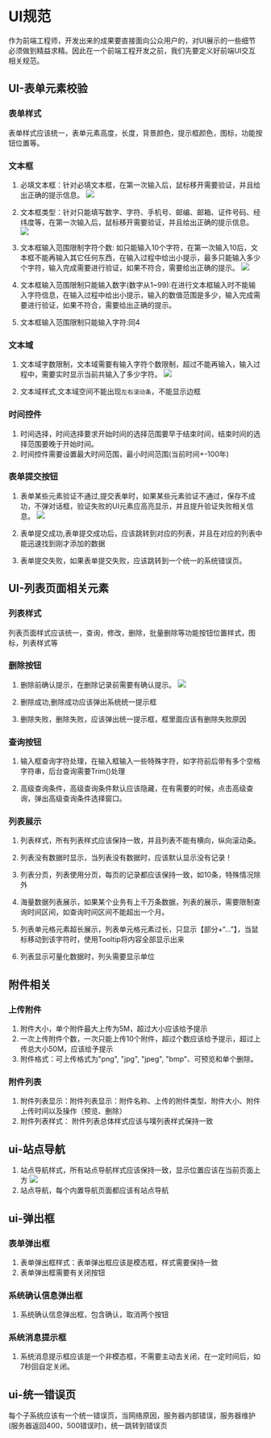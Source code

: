 # UI规范
作为前端工程师，开发出来的成果要直接面向公众用户的，对UI展示的一些细节必须做到精益求精。因此在一个前端工程开发之前，我们先要定义好前端UI交互相关规范。

## UI-表单元素校验
### 表单样式
表单样式应该统一，表单元素高度，长度，背景颜色，提示框颜色，图标，功能按钮位置等。

### 文本框
1. 必填文本框：针对必填文本框，在第一次输入后，鼠标移开需要验证，并且给出正确的提示信息。
![](./images/ui-text-must.png)
2. 文本框类型：针对只能填写数字、字符、手机号、邮编、邮箱、证件号码、经纬度等，在第一次输入后，鼠标移开需要验证，并且给出正确的提示信息。
![](./images/text-type-must.png)

3. 文本框输入范围限制字符个数: 如只能输入10个字符，在第一次输入10后，文本框不能再输入其它任何东西，在输入过程中给出小提示，最多只能输入多少个字符，输入完成需要进行验证，如果不符合，需要给出正确的提示。
![](./images/ui-text-much.png)

4. 文本框输入范围限制只能输入数字(数字从1~99):在进行文本框输入时不能输入字符信息，在输入过程中给出小提示，输入的数值范围是多少，输入完成需要进行验证，如果不符合，需要给出正确的提示。

5. 文本框输入范围限制只能输入字符:同4

### 文本域
1. 文本域字数限制，文本域需要有输入字符个数限制，超过不能再输入，输入过程中，需要实时显示当前共输入了多少字符。
![](./images/ui-textarea.png)

2. 文本域样式,文本域空间不能出现`左右滚动条`，不能显示边框

### 时间控件
1. 时间选择，时间选择要求开始时间的选择范围要早于结束时间，结束时间的选择范围要晚于开始时间。
2. 时间控件需要设置最大时间范围，最小时间范围(当前时间+-100年)

### 表单提交按钮
1. 表单某些元素验证不通过,提交表单时，如果某些元素验证不通过，保存不成功，不弹对话框，验证失败的UI元素应高亮显示，并且提升验证失败相关信息。
![](./images/ui-table-submit.png)

2. 表单提交成功,表单提交成功后，应该跳转到对应的列表，并且在对应的列表中能迅速找到刚才添加的数据

3. 表单提交失败，如果表单提交失败，应该跳转到一个统一的系统错误页。

## UI-列表页面相关元素
### 列表样式
列表页面样式应该统一，查询，修改，删除，批量删除等功能按钮位置样式，图标，列表样式等

### 删除按钮
1. 删除前确认提示，在删除记录前需要有确认提示。
![](./images/ui-del-button.png)

2. 删除成功,删除成功应该弹出系统统一提示框

3. 删除失败，删除失败，应该弹出统一提示框，框里面应该有删除失败原因

### 查询按钮
1. 输入框查询字符处理，在输入框输入一些特殊字符，如字符前后带有多个空格字符串，后台查询需要Trim()处理

2. 高级查询条件，高级查询条件默认应该隐藏，在有需要的时候，点击高级查询，弹出高级查询条件选择窗口。

### 列表展示
1. 列表样式，所有列表样式应该保持一致，并且列表不能有横向，纵向滚动条。

2. 列表没有数据时显示，当列表没有数据时，应该默认显示没有记录！

3. 列表分页，列表使用分页，每页的记录都应该保持一致，如10条，特殊情况除外

4. 海量数据列表展示，如果某个业务有上千万条数据，列表的展示，需要限制查询时间区间，如查询时间区间不能超出一个月。

5. 列表单元格元素超长展示，列表单元格元素过长，只显示【部分+“...”】，当鼠标移动到该字符时，使用Tooltip将内容全部显示出来

6. 列表显示可量化数据时，列头需要显示单位

## 附件相关
### 上传附件
1. 附件大小，单个附件最大上传为5M，超过大小应该给予提示
2. 一次上传附件个数，一次只能上传10个附件，超过个数应该给予提示，超过上传总大小50M，应该给予提示
3. 附件格式：可上传格式为"png",  "jpg",  "jpeg",  "bmp"、可预览和单个删除。

### 附件列表
1. 附件列表显示：附件列表显示：附件名称、上传的附件类型、附件大小、附件上传时间以及操作（预览、删除）
2. 附件列表样式： 附件列表总体样式应该与噗列表样式保持一致

## ui-站点导航
1. 站点导航样式，所有站点导航样式应该保持一致，显示位置应该在当前页面上方
![](./images/ui-site-nav.png)
2. 站点导航，每个内置导航页面都应该有站点导航


## ui-弹出框
### 表单弹出框
1. 表单弹出框样式：表单弹出框应该是模态框，样式需要保持一致
2. 表单弹出框需要有关闭按钮

### 系统确认信息弹出框
1. 系统确认信息弹出框，包含确认，取消两个按钮

### 系统消息提示框
1. 系统消息提示框应该是一个非模态框，不需要主动去关闭，在一定时间后，如7秒回自定关闭。

## ui-统一错误页
每个子系统应该有一个统一错误页，当网络原因，服务器内部错误，服务器维护(服务器返回400，500错误时)，统一跳转到错误页